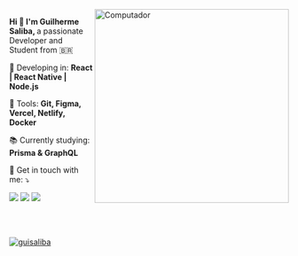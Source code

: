 <img src="https://raw.githubusercontent.com/MicaelliMedeiros/micaellimedeiros/master/image/computer-illustration.png" min-width="350px" max-width="350px" width="350px" align="right" alt="Computador">

<p align="left"> 
  <strong>Hi 👋 I'm Guilherme Saliba, </strong>
  a passionate Developer and Student from 🇧🇷<br>
</p>

<p align="left">

</p>

<p align="left">
  🦄 Developing in: <strong>React | React Native | Node.js</strong>
</p>

<p align="left">
  💼 Tools: <strong>Git, Figma, Vercel, Netlify, Docker</strong>
</p>

<p align="left">
  📚 Currently studying: <strong>Prisma & GraphQL</strong>
</p>

<p align="left">
  💌 Get in touch with me: ⤵️
</p>

<p align="left">
   <a href="mailto:salibagui19@gmail.com" alt="Gmail">
  <img src="https://img.shields.io/badge/-salibagui19@gmail.com-FF0000?style=flat-square&labelColor=FF0000&logo=gmail&logoColor=white&link=" /></a>

  <a href="https://www.linkedin.com/in/salibagui/" alt="Linkedin">
  <img src="https://img.shields.io/badge/-Linkedin-0e76a8?style=flat-square&logo=Linkedin&logoColor=white&link=https://www.linkedin.com/in/salibagui/" /></a>

  <a href="https://www.instagram.com/salibaa__/" alt="Instagram">
  <img src="https://img.shields.io/badge/-Instagram-DF0174?style=flat-square&labelColor=DF0174&logo=instagram&logoColor=white&link=https://www.instagram.com/salibaa__/"/></a>
</p>  
<br>
<br>

[![guisaliba](https://github-readme-stats.vercel.app/api/top-langs/?username=guisaliba&layout=compact&theme=tokyonight&show_icons=true)](https://github.com/anuraghazra/github-readme-stats)
